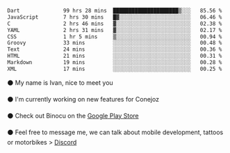 <!--START_SECTION:waka-->

```txt
Dart              99 hrs 28 mins  █████████████████████▒░░░   85.56 %
JavaScript        7 hrs 30 mins   █▓░░░░░░░░░░░░░░░░░░░░░░░   06.46 %
C                 2 hrs 46 mins   ▓░░░░░░░░░░░░░░░░░░░░░░░░   02.38 %
YAML              2 hrs 31 mins   ▓░░░░░░░░░░░░░░░░░░░░░░░░   02.17 %
CSS               1 hr 5 mins     ▒░░░░░░░░░░░░░░░░░░░░░░░░   00.94 %
Groovy            33 mins         ░░░░░░░░░░░░░░░░░░░░░░░░░   00.48 %
Text              24 mins         ░░░░░░░░░░░░░░░░░░░░░░░░░   00.36 %
HTML              21 mins         ░░░░░░░░░░░░░░░░░░░░░░░░░   00.31 %
Markdown          19 mins         ░░░░░░░░░░░░░░░░░░░░░░░░░   00.28 %
XML               17 mins         ░░░░░░░░░░░░░░░░░░░░░░░░░   00.25 %
```

<!--END_SECTION:waka-->

⚫ My name is Ivan, nice to meet you

⚫ I'm currently working on new features for Conejoz

⚫ Check out Binocu on the [Google Play Store](https://play.google.com/store/apps/dev?id=8134108822411179352)

⚫ Feel free to message me, we can talk about mobile development, tattoos or motorbikes > [Discord](https://discord.com/invite/M4wTh36A3N)
